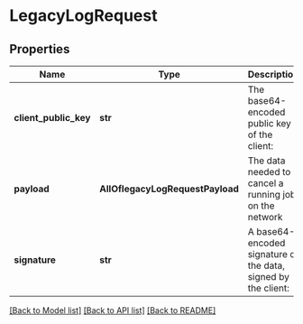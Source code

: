 # LegacyLogRequest

## Properties
Name | Type | Description | Notes
------------ | ------------- | ------------- | -------------
**client_public_key** | **str** | The base64-encoded public key of the client: |
**payload** | **AllOflegacyLogRequestPayload** | The data needed to cancel a running job on the network |
**signature** | **str** | A base64-encoded signature of the data, signed by the client: |

[[Back to Model list]](../README.md#documentation-for-models) [[Back to API list]](../README.md#documentation-for-api-endpoints) [[Back to README]](../README.md)
